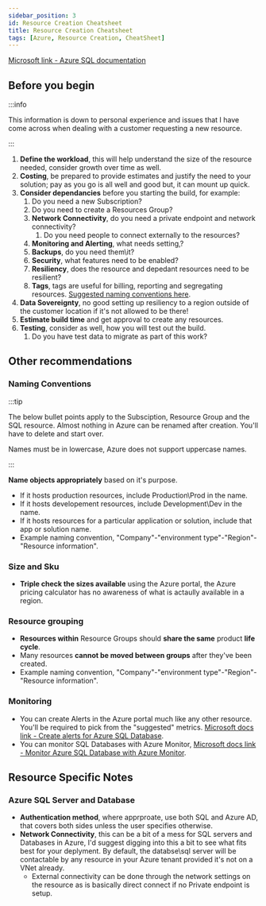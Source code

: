 ```yaml
---
sidebar_position: 3
id: Resource Creation Cheatsheet
title: Resource Creation Cheatsheet
tags: [Azure, Resource Creation, CheatSheet]
---
```


[Microsoft link - Azure SQL documentation](https://learn.microsoft.com/en-gb/azure/azure-sql/?view=azuresql)

## Before you begin

:::info

This information is down to personal experience and issues that I have come across when dealing with a customer requesting a new resource.

:::

1. **Define the workload**, this will help understand the size of the resource needed, consider growth over time as well.
2. **Costing**, be prepared to provide estimates and justify the need to your solution; pay as you go is all well and good but, it can mount up quick.
3. **Consider dependancies** before you starting the build, for example:
   1. Do you need a new Subscription?
   2. Do you need to create a Resources Group?
   3. **Network Connectivity**, do you need a private endpoint and network connectivity?
      1. Do you need people to connect externally to the resources?
   4. **Monitoring and Alerting**, what needs setting,?
   5. **Backups**, do you need them\it?
   6. **Security**, what features need to be enabled?
   7. **Resiliency**, does the resource and depedant resources need to be resilient?
   8.  **Tags**, tags are useful for billing, reporting and segregating resources. [Suggested naming conventions here](https://docs.microsoft.com/en-us/azure/cloud-adoption-framework/decision-guides/resource-tagging/?toc=%2Fazure%2Fazure-resource-manager%2Fmanagement%2Ftoc.json).
4. **Data Sovereignty**, no good setting up resiliency to a region outside of the customer location if it's not allowed to be there!
5. **Estimate build time** and get approval to create any resources.
6. **Testing**, consider as well, how you will test out the build.
   1.  Do you have test data to migrate as part of this work?

## Other recommendations

### Naming Conventions

:::tip

The below bullet points apply to the Subsciption, Resource Group and the SQL resource. Almost nothing in Azure can be renamed after creation. You'll have to delete and start over.

Names must be in lowercase, Azure does not support uppercase names.

:::

**Name objects appropriately** based on it's purpose.

- If it hosts production resources, include Production\Prod in the name.
- If it hosts developement resources, include Development\Dev in the name.
- If it hosts resources for a particular application or solution, include that app or solution name.
- Example naming convention, "Company"-"environment type"-"Region"-"Resource information".

### Size and Sku

- **Triple check the sizes available** using the Azure portal, the Azure pricing calculator has no awareness of what is actaully available in a region.

### Resource grouping

- **Resources within** Resource Groups should **share the same** product **life cycle**.
- Many resources **cannot be moved between groups** after they've been created.
- Example naming convention, "Company"-"environment type"-"Region"-"Resource information".

###  Monitoring

- You can create Alerts in the Azure portal much like any other resource. You'll be required to pick from the "suggested" metrics. [Microsoft docs link - Create alerts for Azure SQL Database](https://learn.microsoft.com/en-gb/azure/azure-sql/database/alerts-insights-configure-portal?view=azuresql).
- You can monitor SQL Databases with Azure Monitor, [Microsoft docs link - Monitor Azure SQL Database with Azure Monitor](https://learn.microsoft.com/en-gb/azure/azure-sql/database/monitoring-sql-database-azure-monitor?view=azuresql).

## Resource Specific Notes

### Azure SQL Server and Database

- **Authentication method**, where apprproate, use both SQL and Azure AD, that covers both sides unless the user specifies otherwise.
- **Network Connectivity**, this can be a bit of a mess for SQL servers and Databases in Azure, I'd suggest digging into this a bit to see what fits best for your deplyment. By default, the databse\sql server will be contactable by any resource in your Azure tenant provided it's not on a VNet already.
  - External connectivity can be done through the network settings on the resource as is basically direct connect if no Private endpoint is setup.